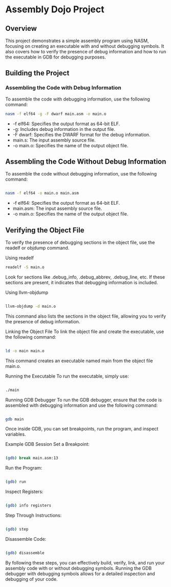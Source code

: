 # Assembly Dojo Project

## Overview

This project demonstrates a simple assembly program using NASM, focusing on creating an executable with and without debugging symbols. It also covers how to verify the presence of debug information and how to run the executable in GDB for debugging purposes.

## Building the Project

### Assembling the Code with Debug Information

To assemble the code with debugging information, use the following command:

```sh
nasm -f elf64 -g -F dwarf main.asm -o main.o
```

- -f elf64: Specifies the output format as 64-bit ELF.
- -g: Includes debug information in the output file.
- -F dwarf: Specifies the DWARF format for the debug information.
- main.s: The input assembly source file.
- -o main.o: Specifies the name of the output object file.

## Assembling the Code Without Debug Information

To assemble the code without debugging information, use the following command:

```sh

nasm -f elf64 -o main.o main.asm
```

- -f elf64: Specifies the output format as 64-bit ELF.
- main.asm: The input assembly source file.
- -o main.o: Specifies the name of the output object file.

## Verifying the Object File

To verify the presence of debugging sections in the object file, use the readelf or objdump command.

Using readelf

```sh
readelf -S main.o
```

Look for sections like .debug_info, .debug_abbrev, .debug_line, etc. If these sections are present, it indicates that debugging information is included.

Using llvm-objdump

```sh

llvm-objdump -d main.o
```

This command also lists the sections in the object file, allowing you to verify the presence of debug information.

Linking the Object File
To link the object file and create the executable, use the following command:

```sh

ld -o main main.o
```

This command creates an executable named main from the object file main.o.

Running the Executable
To run the executable, simply use:

```sh

./main
```

Running GDB Debugger
To run the GDB debugger, ensure that the code is assembled with debugging information and use the following command:

```sh

gdb main
```

Once inside GDB, you can set breakpoints, run the program, and inspect variables.

Example GDB Session
Set a Breakpoint:

```sh

(gdb) break main.asm:13
```

Run the Program:

```sh

(gdb) run
```

Inspect Registers:

```sh

(gdb) info registers
```

Step Through Instructions:

```sh

(gdb) step
```

Disassemble Code:

```sh

(gdb) disassemble
```

By following these steps, you can effectively build, verify, link, and run your assembly code with or without debugging symbols. Running the GDB debugger with debugging symbols allows for a detailed inspection and debugging of your code.
